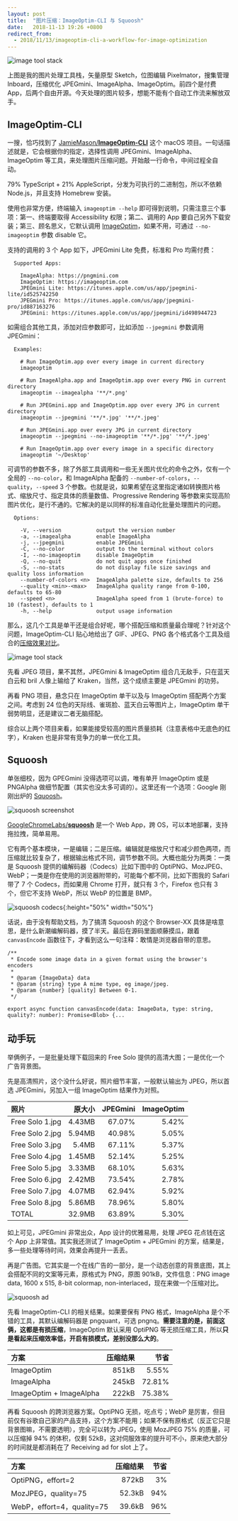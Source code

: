 ```yaml
---
layout: post
title:  "图片压缩：ImageOptim-CLI 与 Squoosh"
date:   2018-11-13 19:26 +0800
redirect_from:
  - 2018/11/13/imageoptim-cli-a-workflow-for-image-optimization
---
```


![image tool stack](/files/2018/image-tool-stack.png)

上图是我的图片处理工具栈，矢量原型 Sketch，位图编辑 Pixelmator，搜集管理 Inboard，压缩优化 JPEGmini、ImageAlpha、ImageOptim。前四个是付费 App，后两个自由开源。今天处理的图片较多，想能不能有个自动工作流来解放双手。

## ImageOptim-CLI

一搜，恰巧找到了 [JamieMason/**ImageOptim-CLI**](https://github.com/JamieMason) 这个 macOS 项目。一句话描述就是，它会根据你的指定，选择性调用 JPEGmini、ImageAlpha、ImageOptim 等工具，来处理图片压缩问题。开始敲一行命令，中间过程全自动。

79% TypeScript + 21% AppleScript，分发为可执行的二进制包，所以不依赖 Node.js，并且支持 Homebrew 安装。

使用也非常方便，终端输入 `imageoptim --help` 即可得到说明，只需注意三个事项：第一、终端要取得 Accessibility 权限；第二、调用的 App 要自己另外下载安装；第三、顾名思义，它默认调用 [ImageOptim](https://imageoptim.com)，如果不用，可通过 `--no-imageoptim` 参数 disable 它。

支持的调用的 3 个 App 如下，JPEGmini Lite 免费，标准和 Pro 均需付费：

```
  Supported Apps:

    ImageAlpha: https://pngmini.com
    ImageOptim: https://imageoptim.com
    JPEGmini Lite: https://itunes.apple.com/us/app/jpegmini-lite/id525742250
    JPEGmini Pro: https://itunes.apple.com/us/app/jpegmini-pro/id887163276
    JPEGmini: https://itunes.apple.com/us/app/jpegmini/id498944723
```

如需组合其他工具，添加对应参数即可，比如添加 `--jpegmini` 参数调用 JPEGmini：

```
  Examples:

    # Run ImageOptim.app over every image in current directory
    imageoptim

    # Run ImageAlpha.app and ImageOptim.app over every PNG in current directory
    imageoptim --imagealpha '**/*.png'

    # Run JPEGmini.app and ImageOptim.app over every JPG in current directory
    imageoptim --jpegmini '**/*.jpg' '**/*.jpeg'

    # Run JPEGmini.app over every JPG in current directory
    imageoptim --jpegmini --no-imageoptim '**/*.jpg' '**/*.jpeg'

    # Run ImageOptim.app over every image in a specific directory
    imageoptim '~/Desktop'
```

可调节的参数不多，除了外部工具调用和一些无关图片优化的命令之外，仅有一个全局的 `--no-color`，和 ImageAlpha 配备的 `--number-of-colors`，`--quality`，`--speed` 3 个参数。也就是说，如果希望在这里指定诸如转换图片格式、缩放尺寸、指定具体的质量数值、Progressive Rendering 等参数来实现高阶图片优化，是行不通的。它解决的是以同样的标准自动化批量处理图片的问题。

```
  Options:

    -V, --version           output the version number
    -a, --imagealpha        enable ImageAlpha
    -j, --jpegmini          enable JPEGmini
    -C, --no-color          output to the terminal without colors
    -I, --no-imageoptim     disable ImageOptim
    -Q, --no-quit           do not quit apps once finished
    -S, --no-stats          do not display file size savings and quality loss information
    --number-of-colors <n>  ImageAlpha palette size, defaults to 256
    --quality <min>-<max>   ImageAlpha quality range from 0-100, defaults to 65-80
    --speed <n>             ImageAlpha speed from 1 (brute-force) to 10 (fastest), defaults to 1
    -h, --help              output usage information
```

那么，这几个工具是单干还是组合好呢，哪个搭配压缩和质量最合理呢？针对这个问题，ImageOptim-CLI 贴心地给出了 GIF、JPEG、PNG 各个格式各个工具及组合的[压缩效果对比](http://jamiemason.github.io/ImageOptim-CLI/comparison/all/photoshop/desc/)。

![image tool stack](/files/2018/imageoptim-cli-comparison.png)

先看 JPEG 项目，果不其然，JPEGmini & ImageOptim 组合几无敌手，只在蓝天白云和 bril 人像上输给了 Kraken，当然，这个成绩主要是 JPEGmini 的功劳。

再看 PNG 项目，悬念只在 ImageOptim 单干以及与 ImageOptim 搭配两个方案之间。考虑到 24 位色的天际线、雀斑脸、蓝天白云等图片上，ImageOptim 单干弱势明显，还是建议二者无脑搭配。

综合以上两个项目来看，如果能接受较高的图片质量损耗（注意表格中无底色的红字），Kraken 也是非常有竞争力的单一优化工具。

## Squoosh

单张细校，因为 GPEGmini 没得选项可以调，唯有单开 ImageOptim 或是 PNGAlpha 做细节配置（其实也没太多可调的）。这里还有一个选项：Google 刚刚出炉的 [Squoosh](https://squoosh.app/)。

![squoosh screenshot](/files/2018/squoosh.png)

[GoogleChromeLabs/**squoosh**](https://github.com/GoogleChromeLabs) 是一个 Web App，跨 OS，可以本地部署，支持拖拉拽，简单易用。

它有两个基本模块，一是编辑；二是压缩。编辑就是缩放尺寸和减少颜色两项，而压缩就比较复杂了，根据输出格式不同，调节参数不同。大概也能分为两类：一类是 Squoosh 提供的编解码器（Codecs）比如下图中的 OptiPNG、MozJPEG、WebP；一类是你在使用的浏览器附带的，可能每个都不同，比如下图我的 Safari 带了 7 个 Codecs，而如果用 Chrome 打开，就只有 3 个，Firefox 也只有 3 个，但它不支持 WebP，所以 WebP 的位置是 BMP。

![squoosh codecs](/files/2018/squoosh_codecs.png){:height="50%" width="50%"}

话说，由于没有帮助文档，为了搞清 Squoosh 的这个 Browser-XX 具体是啥意思，是什么新潮编解码器，摸了半天。最后在源码里面顺藤摸瓜，跟着 `canvasEncode` 函数往下，才看到这么一句注释：敢情是浏览器自带的意思。

```
/**
 * Encode some image data in a given format using the browser's encoders
 *
 * @param {ImageData} data
 * @param {string} type A mime type, eg image/jpeg.
 * @param {number} [quality] Between 0-1.
 */

export async function canvasEncode(data: ImageData, type: string, quality?: number): Promise<Blob> {...
```

## 动手玩

举俩例子，一是批量处理下载回来的 Free Solo 提供的高清大图；一是优化一个广告背景图。

先是高清照片，这个没什么好说，照片细节丰富，一般默认输出为 JPEG，所以首选 JPEGmini，另加入一组 ImageOptim 结果作为对照。

| 照片             | 原大小  | JPEGmini | ImageOptim |
| :-------------- | -----: | -----: | ----: |
| Free Solo 1.jpg | 4.43MB | 67.07% | 5.42% |
| Free Solo 2.jpg | 5.94MB | 40.98% | 5.05% |
| Free Solo 3.jpg | 5.4MB  | 67.11% | 5.37% |
| Free Solo 4.jpg | 1.45MB | 52.14% | 5.25% |
| Free Solo 5.jpg | 3.33MB | 68.10% | 5.63% |
| Free Solo 6.jpg | 2.42MB | 73.54% | 2.78% |
| Free Solo 7.jpg | 4.07MB | 62.94% | 5.92% |
| Free Solo 8.jpg | 5.86MB | 78.96% | 5.80% |
| TOTAL           | 32.9MB | 63.89% | 5.30% |

如上可见，JPEGmini 非常出众，App 设计的优雅易用，处理 JPEG 花点钱在这个 App 上非常值。其实我还测试了 ImageOptim + JPEGmini 的方案，结果是，多一些处理等待时间，效果会再提升一丢丢。

再是广告图。它其实是一个在线广告的一部分，是一个动态创意的背景底图，其上会搭配不同的文案等元素，原格式为 PNG，原图 901kB，文件信息：PNG image data, 1600 x 515, 8-bit colormap, non-interlaced，现在来做一个压缩对比。

![squoosh ad](/files/2018/squoosh_ad.png)

先看 ImageOptim-CLI 的相关结果。如果要保有 PNG 格式，ImageAlpha 是个不错的工具，其默认编解码器是 pngquant，可选 pngnq。**需要注意的是，前面这俩，这都是有损压缩**，ImageOptim 默认采用 OptiPNG 等无损压缩工具，所以**只是看起来压缩效率低，开启有损模式，差别没那么大的**。

| 方案                    | 压缩结果 | 节省   |
| :---------------------- | -------: | -----: |
| ImageOptim              | 851kB    | 5.55%  |
| ImageAlpha              | 245kB    | 72.81% |
| ImageOptim + ImageAlpha | 222kB    | 75.38% |

再看 Squoosh 的跨浏览器方案。OptiPNG 无损，吃点亏；WebP 是厉害，但目前仅有谷歌自己家的产品支持，这个方案不能用；如果不保有原格式（反正它只是背景图嘛，不需要透明），完全可以转为 JPEG，使用 MozJPEG 75% 的质量，可以压缩掉 94% 的体积，仅剩 52kB，这对伺服效率的提升可不小，原来绝大部分的时间就是都消耗在了 Receiving ad for slot 上了。


| 方案                       | 压缩结果 | 节省 |
| :------------------------- | ------: | ---: |
| OptiPNG，effort=2          | 872kB    | 3%   |
| MozJPEG，quality=75        | 52.3kB   | 94%  |
| WebP，effort=4，quality=75 | 39.6kB   | 96%  |
